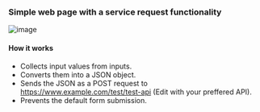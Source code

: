 ### Simple web page with a service request functionality

![image](https://github.com/user-attachments/assets/74f77676-cc18-4a55-a22d-b0a5305cc075)

#### How it works
- Collects input values from inputs.
- Converts them into a JSON object.
- Sends the JSON as a POST request to https://www.example.com/test/test-api (Edit with your preffered API).
- Prevents the default form submission.

